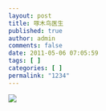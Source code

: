 ```yaml
---
layout: post
title: 啄木鸟医生
published: true
author: admin
comments: false
date: 2011-05-06 07:05:59
tags: [ ]
categories: [ ]
permalink: "1234"
---
```

![][1]

 [1]: http://xujianian.com/jx/blog/UploadFiles/2011-5/56958990.jpg